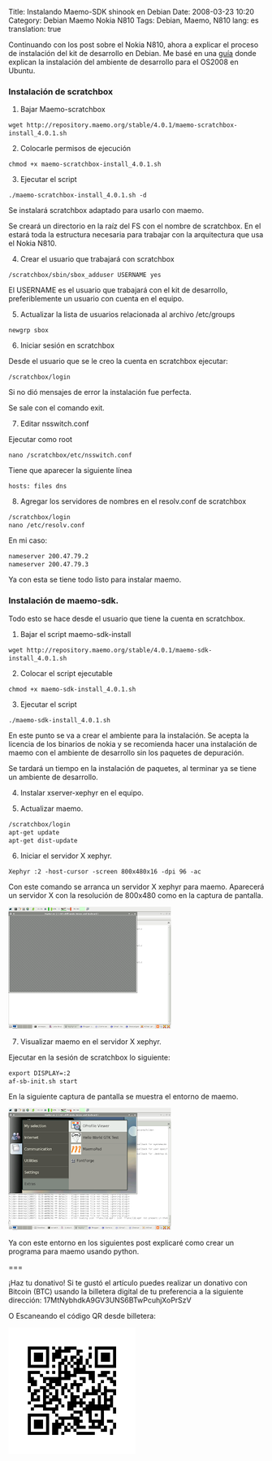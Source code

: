 Title: Instalando Maemo-SDK shinook en Debian
Date: 2008-03-23 10:20
Category: Debian  Maemo Nokia N810
Tags: Debian, Maemo, N810 
lang: es
translation: true

Continuando con los post sobre el Nokia N810, ahora a explicar 
el proceso de instalación del kit de desarrollo en Debian.
Me basé en una [guía](http://linuxuk.blogspot.com/2008/01/installing-os2008-development.html) donde explican la instalación del ambiente 
de desarrollo para el OS2008 en Ubuntu.

### Instalación de scratchbox

1. Bajar Maemo-scratchbox
```
wget http://repository.maemo.org/stable/4.0.1/maemo-scratchbox-install_4.0.1.sh
```

2. Colocarle permisos de ejecución
```
chmod +x maemo-scratchbox-install_4.0.1.sh
```

3. Ejecutar el script
```
./maemo-scratchbox-install_4.0.1.sh -d
```

Se instalará scratchbox adaptado para usarlo con maemo.

Se creará un directorio en la raíz del FS con el nombre de scratchbox. En el 
estará toda la estructura necesaria para trabajar con la arquitectura que 
usa el Nokia N810.

4. Crear el usuario que trabajará con scratchbox
```
/scratchbox/sbin/sbox_adduser USERNAME yes
```

El USERNAME es el usuario que trabajará con el kit de desarrollo, preferiblemente 
un usuario con cuenta en el equipo.

5. Actualizar la lista de usuarios relacionada al archivo /etc/groups
```
newgrp sbox
```

6. Iniciar sesión en scratchbox

Desde el usuario que se le creo la cuenta en scratchbox ejecutar:
```
/scratchbox/login
```

Si no dió mensajes de error la instalación fue perfecta.

Se sale con el comando exit.

7. Editar nsswitch.conf

Ejecutar como root

```
nano /scratchbox/etc/nsswitch.conf
```

Tiene que aparecer la siguiente línea

```
hosts: files dns
```

8. Agregar los servidores de nombres en el resolv.conf de scratchbox
```
/scratchbox/login
nano /etc/resolv.conf
```

En mi caso:
```
nameserver 200.47.79.2
nameserver 200.47.79.3
```

Ya con esta se tiene todo listo para instalar maemo.

### Instalación de maemo-sdk.

Todo esto se hace desde el usuario que tiene la cuenta en scratchbox.

1. Bajar el script maemo-sdk-install
```
wget http://repository.maemo.org/stable/4.0.1/maemo-sdk-install_4.0.1.sh
```

2. Colocar el script ejecutable
```
chmod +x maemo-sdk-install_4.0.1.sh
```

3. Ejecutar el script
```
./maemo-sdk-install_4.0.1.sh
```

En este punto se va a crear el ambiente para la instalación. Se acepta la 
licencia de los binarios de nokia y se recomienda hacer una instalación de 
maemo con el ambiente de desarrollo sin los paquetes de depuración.

Se tardará un tiempo en la instalación de paquetes, al terminar ya se 
tiene un ambiente de desarrollo.

4. Instalar xserver-xephyr en el equipo.

5. Actualizar maemo.
```
/scratchbox/login
apt-get update
apt-get dist-update
```

6. Iniciar el servidor X xephyr.
```
Xephyr :2 -host-cursor -screen 800x480x16 -dpi 96 -ac
```

Con este comando se arranca un servidor X xephyr para maemo.
Aparecerá un servidor X con la resolución de 800x480 como en la captura de pantalla.

![Servidor X xephyr](./imagenes/xephyr.png)


7. Visualizar maemo en el servidor X xephyr.

Ejecutar en la sesión de scratchbox lo siguiente:
```
export DISPLAY=:2
af-sb-init.sh start
```

En la siguiente captura de pantalla se muestra el entorno de maemo.

![Servidor X xephyr](./imagenes/maemo.png)


Ya con este entorno en los siguientes post explicaré como crear un programa para maemo usando python.

===

¡Haz tu donativo!
Si te gustó el artículo puedes realizar un donativo con Bitcoin (BTC) 
usando la billetera digital de tu preferencia a la siguiente 
dirección: 17MtNybhdkA9GV3UNS6BTwPcuhjXoPrSzV

O Escaneando el código QR desde billetera:

![17MtNybhdkA9GV3UNS6BTwPcuhjXoPrSzV](./imagenes/17MtNybhdkA9GV3UNS6BTwPcuhjXoPrSzV.png)
